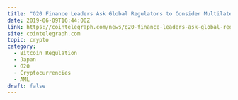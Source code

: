```yaml
---
title: "G20 Finance Leaders Ask Global Regulators to Consider Multilateral Response to Crypto"
date: 2019-06-09T16:44:00Z
link: https://cointelegraph.com/news/g20-finance-leaders-ask-global-regulators-to-consider-multilateral-response-to-crypto?utm_medium=RSS&utm_source=hune
site: cointelegraph.com
topic: crypto
category:
  - Bitcoin Regulation
  - Japan
  - G20
  - Cryptocurrencies
  - AML
draft: false
---
```

